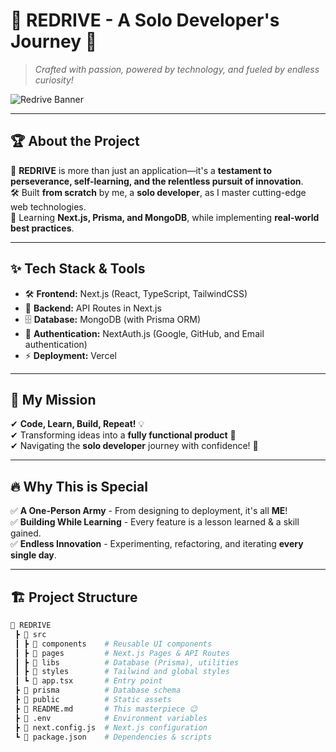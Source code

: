 # 🚀 REDRIVE - A Solo Developer's Journey 🚀

> _Crafted with passion, powered by technology, and fueled by endless curiosity!_

![Redrive Banner](https://source.unsplash.com/1600x400/?technology,coding)

---

## 🏆 About the Project

🔴 **REDRIVE** is more than just an application—it's a **testament to perseverance, self-learning, and the relentless pursuit of innovation**.  
🛠 Built **from scratch** by me, a **solo developer**, as I master cutting-edge web technologies.  
📖 Learning **Next.js, Prisma, and MongoDB**, while implementing **real-world best practices**.

---

## ✨ Tech Stack & Tools

- 🛠 **Frontend:** Next.js (React, TypeScript, TailwindCSS)
- 📡 **Backend:** API Routes in Next.js
- 🗄 **Database:** MongoDB (with Prisma ORM)
- 🔐 **Authentication:** NextAuth.js (Google, GitHub, and Email authentication)
- ⚡ **Deployment:** Vercel

---

## 🎯 My Mission

✔ **Code, Learn, Build, Repeat!** 💡  
✔ Transforming ideas into a **fully functional product** 🚀  
✔ Navigating the **solo developer** journey with confidence! 💪

---

## 🔥 Why This is Special

✅ **A One-Person Army** - From designing to deployment, it's all **ME**!  
✅ **Building While Learning** - Every feature is a lesson learned & a skill gained.  
✅ **Endless Innovation** - Experimenting, refactoring, and iterating **every single day**.

---

## 🏗 Project Structure

```bash
📂 REDRIVE
 ┣ 📂 src
 ┃ ┣ 📂 components    # Reusable UI components
 ┃ ┣ 📂 pages         # Next.js Pages & API Routes
 ┃ ┣ 📂 libs          # Database (Prisma), utilities
 ┃ ┣ 📂 styles        # Tailwind and global styles
 ┃ ┗ 📜 app.tsx       # Entry point
 ┣ 📂 prisma          # Database schema
 ┣ 📂 public          # Static assets
 ┣ 📜 README.md       # This masterpiece 😉
 ┣ 📜 .env            # Environment variables
 ┣ 📜 next.config.js  # Next.js configuration
 ┗ 📜 package.json    # Dependencies & scripts
```
